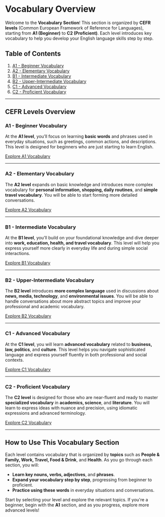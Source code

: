 # Vocabulary Overview

Welcome to the **Vocabulary Section**! This section is organized by **CEFR levels** (Common European Framework of Reference for Languages), starting from **A1 (Beginner)** to **C2 (Proficient)**. Each level introduces key vocabulary to help you develop your English language skills step by step.

## Table of Contents

1. [A1 - Beginner Vocabulary](a1/index.md)
2. [A2 - Elementary Vocabulary](a2/index.md)
3. [B1 - Intermediate Vocabulary](b1/index.md)
4. [B2 - Upper-Intermediate Vocabulary](b2/index.md)
5. [C1 - Advanced Vocabulary](c1/index.md)
6. [C2 - Proficient Vocabulary](c2/index.md)

---

## CEFR Levels Overview

### A1 - Beginner Vocabulary

At the **A1 level**, you’ll focus on learning **basic words** and phrases used in everyday situations, such as greetings, common actions, and descriptions. This level is designed for beginners who are just starting to learn English.

[Explore A1 Vocabulary](a1/index.md)

---

### A2 - Elementary Vocabulary

The **A2 level** expands on basic knowledge and introduces more complex vocabulary for **personal information, shopping, daily routines**, and **simple travel vocabulary**. You will be able to start forming more detailed conversations.

[Explore A2 Vocabulary](a2/index.md)

---

### B1 - Intermediate Vocabulary

At the **B1 level**, you’ll build on your foundational knowledge and dive deeper into **work, education, health, and travel vocabulary**. This level will help you express yourself more clearly in everyday life and during simple social interactions.

[Explore B1 Vocabulary](b1/index.md)

---

### B2 - Upper-Intermediate Vocabulary

The **B2 level** introduces **more complex language** used in discussions about **news, media, technology**, and **environmental issues**. You will be able to handle conversations about more abstract topics and improve your professional and academic vocabulary.

[Explore B2 Vocabulary](b2/index.md)

---

### C1 - Advanced Vocabulary

At the **C1 level**, you will learn **advanced vocabulary** related to **business, law, politics**, and **culture**. This level helps you navigate sophisticated language and express yourself fluently in both professional and social contexts.

[Explore C1 Vocabulary](c1/index.md)

---

### C2 - Proficient Vocabulary

The **C2 level** is designed for those who are near-fluent and ready to master **specialized vocabulary** in **academics, science**, and **literature**. You will learn to express ideas with nuance and precision, using idiomatic expressions and advanced terminology.

[Explore C2 Vocabulary](c2/index.md)

---

## How to Use This Vocabulary Section

Each level contains vocabulary that is organized by **topics** such as **People & Family, Work, Travel, Food & Drink**, and **Health**. As you go through each section, you will:

- **Learn key nouns, verbs, adjectives**, and **phrases**.
- **Expand your vocabulary step by step**, progressing from beginner to proficient.
- **Practice using these words** in everyday situations and conversations.

Start by selecting your level and explore the relevant topics. If you're a beginner, begin with the **A1** section, and as you progress, explore more advanced levels!
